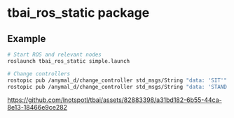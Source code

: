 # tbai_ros_static package

## Example
```bash
# Start ROS and relevant nodes
roslaunch tbai_ros_static simple.launch

# Change controllers
rostopic pub /anymal_d/change_controller std_msgs/String "data: 'SIT'"
rostopic pub /anymal_d/change_controller std_msgs/String "data: 'STAND'"
```

https://github.com/lnotspotl/tbai/assets/82883398/a31bd182-6b55-44ca-8e13-18466e9ce282

